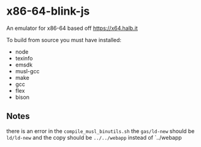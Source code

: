 # x86-64-blink-js
An emulator for x86-64 based off https://x64.halb.it


To build from source you must have installed:

- node
- texinfo
- emsdk
- musl-gcc
- make
- gcc
- flex
- bison


## Notes

there is an error in the `compile_musl_binutils.sh` the `gas/ld-new` should be `ld/ld-new`
and the copy should be `../../webapp` instead of `../webapp